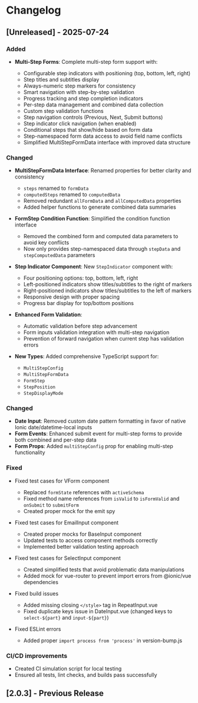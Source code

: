 # Changelog

## [Unreleased] - 2025-07-24

### Added

- **Multi-Step Forms**: Complete multi-step form support with:

  - Configurable step indicators with positioning (top, bottom, left, right)
  - Step titles and subtitles display
  - Always-numeric step markers for consistency
  - Smart navigation with step-by-step validation
  - Progress tracking and step completion indicators
  - Per-step data management and combined data collection
  - Custom step validation functions
  - Step navigation controls (Previous, Next, Submit buttons)
  - Step indicator click navigation (when enabled)
  - Conditional steps that show/hide based on form data
  - Step-namespaced form data access to avoid field name conflicts
  - Simplified MultiStepFormData interface with improved data structure

### Changed

- **MultiStepFormData Interface**: Renamed properties for better clarity and consistency
  - `steps` renamed to `formData`
  - `computedSteps` renamed to `computedData`
  - Removed redundant `allFormData` and `allComputedData` properties
  - Added helper functions to generate combined data summaries
- **FormStep Condition Function**: Simplified the condition function interface

  - Removed the combined form and computed data parameters to avoid key conflicts
  - Now only provides step-namespaced data through `stepData` and `stepComputedData` parameters

- **Step Indicator Component**: New `StepIndicator` component with:

  - Four positioning options: top, bottom, left, right
  - Left-positioned indicators show titles/subtitles to the right of markers
  - Right-positioned indicators show titles/subtitles to the left of markers
  - Responsive design with proper spacing
  - Progress bar display for top/bottom positions

- **Enhanced Form Validation**:

  - Automatic validation before step advancement
  - Form inputs validation integration with multi-step navigation
  - Prevention of forward navigation when current step has validation errors

- **New Types**: Added comprehensive TypeScript support for:
  - `MultiStepConfig`
  - `MultiStepFormData`
  - `FormStep`
  - `StepPosition`
  - `StepDisplayMode`

### Changed

- **Date Input**: Removed custom date pattern formatting in favor of native Ionic date/datetime-local inputs
- **Form Events**: Enhanced submit event for multi-step forms to provide both combined and per-step data
- **Form Props**: Added `multiStepConfig` prop for enabling multi-step functionality

### Fixed

- Fixed test cases for VForm component

  - Replaced `formState` references with `activeSchema`
  - Fixed method name references from `isValid` to `isFormValid` and `onSubmit` to `submitForm`
  - Created proper mock for the emit spy

- Fixed test cases for EmailInput component

  - Created proper mocks for BaseInput component
  - Updated tests to access component methods correctly
  - Implemented better validation testing approach

- Fixed test cases for SelectInput component

  - Created simplified tests that avoid problematic data manipulations
  - Added mock for vue-router to prevent import errors from @ionic/vue dependencies

- Fixed build issues

  - Added missing closing `</style>` tag in RepeatInput.vue
  - Fixed duplicate keys issue in DateInput.vue (changed keys to `select-${part}` and `input-${part}`)

- Fixed ESLint errors
  - Added proper `import process from 'process'` in version-bump.js

### CI/CD improvements

- Created CI simulation script for local testing
- Ensured all tests, lint checks, and builds pass successfully

## [2.0.3] - Previous Release

<!-- Previous release notes would go here -->
